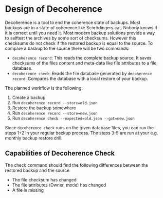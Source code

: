 # Design of Decoherence

Decoherence is a tool to end the coherence state of backups. Most backups are in a state of coherence like Schrödingers cat. Nobody knows if it is correct until you need it. Most modern backup solutions provide a way to selftest the archives by some sort of checksums. However this checksums do not check if the restored backup is equal to the source. 
To compare a backup to the source there will be two commands:
* `decoherence record`: This reads the complete backup source. It saves checksums of the files content and meta-data like file attributes to a file database.
* `decoherence check`: Reads the file database generated by `decoherence record`. Compares the database with a local restore of your backup.

The planned workflow is the following:
1. Create a backup
2. Run `decoherence record --store=old.json`
3. Restore the backup somewhere
4. Run `decoherence record --store=new.json` 
4. Run `decoherence check --expected=old.json --got=new.json`

Since `decoherence check` runs on the given database files, you can run the steps 1+2 in your regular backup process.
The steps 3-5 are run at your e.g. monthly backup restore drill. 

## Capabilities of Decoherence Check

The check command should find the following differences between the restored backup and the source:
* The file checksum has changed
* The file attributes (Owner, mode) has changed
* A file is missing

